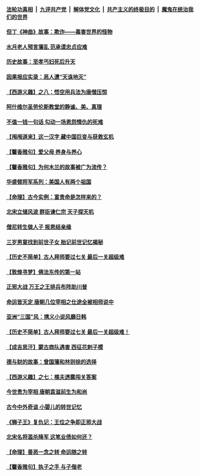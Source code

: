 

####  [法轮功真相](../../../../basic/blob/master/README.md?t=12021601) &nbsp;|&nbsp; [九评共产党](../../../../9ping.md/blob/master/README.md?t=12021601) &nbsp;|&nbsp; [解体党文化](../../../../jtdwh.md/blob/master/README.md?t=12021601)  &nbsp;|&nbsp; [共产主义的终极目的](../../../../gczydzjmd.md/blob/master/README.md?t=12021601) &nbsp;|&nbsp; [魔鬼在统治我们的世界](../../../../mgztzwmdsj.md/blob/master/README.md?t=12021601) 

#### [但丁《神曲》故事：欺诈——毒害世界的怪物](../pages/prog647/a103000202.md?t=12021601) 

#### [水月老人预言藩乱 范承谟忠贞应难](../pages/prog647/a103000198.md?t=12021601) 

#### [历史故事：至孝丐妇死后升天](../pages/prog647/a102999302.md?t=12021601) 

#### [因果报应实录：恶人遭“天诛地灭”](../pages/prog647/a102999283.md?t=12021601) 

#### [【西游义趣】之八：悟空用兵法为唐僧压惊](../pages/prog647/a102998752.md?t=12021601) 

#### [阿什维尔圣劳伦斯教堂的静谧、美、真理](../pages/prog647/a102998470.md?t=12021601) 

#### [不值一钱一句话 勾动一场恩怨情仇的死难](../pages/prog647/a102998452.md?t=12021601) 

#### [【闱闱道来】这一汉字 藏中国巨变与获救玄机](../pages/prog647/a102997995.md?t=12021601) 

#### [【馨香雅句】爱父母 养身与养心](../pages/prog647/a102997947.md?t=12021601) 

#### [【馨香雅句】为何木兰的故事被广为流传？](../pages/prog647/a102997938.md?t=12021601) 

#### [华盛顿将军系列：美国人有两个祖国](../pages/prog647/a102997581.md?t=12021601) 

#### [【命理】古今实例：富贵命是怎样来的？](../pages/prog647/a102997326.md?t=12021601) 

#### [北宋立储风波 群臣谏仁宗 天子探天机](../pages/prog647/a102997265.md?t=12021601) 

#### [僧尼转生做人子 报恩结亲缘](../pages/prog647/a102996525.md?t=12021601) 

#### [三岁男童找到前世子女 胎记前世记忆揭秘](../pages/prog647/a102996518.md?t=12021601) 

#### [【历史不简单】古人拜师要过七关 最后一关超级难](../pages/prog647/a102995731.md?t=12021601) 

#### [【敦煌寻梦】佛法东传的第一站](../pages/prog647/a102995712.md?t=12021601) 

#### [正邪大战 万王之王排兵布阵助川普](../pages/prog647/a102995225.md?t=12021601) 

#### [命运皆天定 唐朝几位宰相之仕途全被相师说中](../pages/prog647/a102994955.md?t=12021601) 

#### [亚洲“三国”风：携义小说风靡日韩](../pages/prog647/a102994932.md?t=12021601) 

#### [【历史不简单】古人拜师要过七关 最后一关超级难！](../pages/prog647/a102994747.md?t=12021601) 

#### [【成吉思汗】蒙古商队遇害 西征花剌子模](../pages/prog647/a102994412.md?t=12021601) 

#### [德与财的故事：曾国藩和林则徐的选择](../pages/prog647/a102994112.md?t=12021601) 

#### [【西游义趣】之七：樵夫透露闯关答案](../pages/prog647/a102993633.md?t=12021601) 

#### [今世贵为宰相 唐朝袁滋前生为和尚](../pages/prog647/a102993353.md?t=12021601) 

#### [古今中外奇谈 小婴儿的转世记忆](../pages/prog647/a102993346.md?t=12021601) 

#### [《狮子王》复仇记：王位之争即正邪大战](../pages/prog647/a102992567.md?t=12021601) 

#### [北宋名将滥杀降军 这笔业债如何还？](../pages/prog647/a102992080.md?t=12021601) 

#### [【命理】善恶一念之转 命运随之转](../pages/prog647/a102992065.md?t=12021601) 

#### [【馨香雅句】执子之手 与子偕老](../pages/prog647/a102991892.md?t=12021601) 

